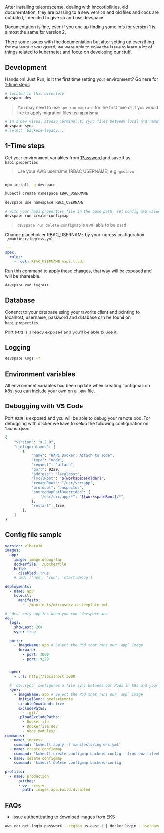 
After installing teleprescense, dealing with imcoptibilities, old documentation, they are passing to a new version and old files and docs are outdated, I decided to give up and use devspace.

Documentation is fine, even if you end up finding some info for version 1 is almost the same for version 2.

There some issues with the documentation but after setting up everything for my team it was great!, we were able to solve the issue to learn a lot of things related to kubernetes and focus on developing our stuff.

## Development

Hands on! Just Run, is it the first time setting your environment? Go here for [1-time steps](#1-time-steps)

```bash
# located in this directory
devspace dev

```

> You may need to use `npm run migrate` for the first time or if you would like to apply migration files using prisma.

```bash
# In a new visual studio terminal to sync files between local and remote pod.
devspace sync
# select `backend-legacy...`

```

## 1-Time steps

Get your environment variables from [1Password](https://start.1password.com/open/i?a=GNL6QEUMMNGZ7GOKC3TMMZQ6FM&h=team-hapi.1password.com&i=5iu3bv2gd2ng2kzlxipz2y2nvm&v=ilpavzwvfrqcgrfafogq65nuee) and save it as `hapi.properties`

> Use your AWS username (RBAC_USERNAME) e.g: `gustavo`

```bash

npm install -g devspace

kubectl create namespace RBAC_USERNAME

devspace use namespace RBAC_USERNAME

# with your hapi.properties file in the base path, set config map values, this is a command defined on devspace.yml that allows you to store some commands
devspace run create-configmap

```

> `devspace run delete-configmap` is available to be used.

Change placeholder RBAC_USERNAME by your ingress configuration `./manifest/ingress.yml`

```yaml
---
spec:
  rules:
    - host: RBAC_USERNAME.hapi.trade
```

Run this command to apply these changes, that way will be exposed and will be shareable.

```bash
devspace run ingress
```

## Database

Conenct to your database using your favorite client and pointing to localhost, username, password and database can be found on `hapi.properties`.

Port `5432` is already exposed and you'll be able to use it.

## Logging

```bash
devspace logs -f
```

## Environment variables

All environment variables had been update when creating configmap on k8s, you can include your own on a `.env` file.

## Debugging with VS Code

Port `9229` is exposed and you will be able to debug your remote pod.
For debugging with docker we have to setup the following configuration on 'launch.json'

```sh
{
    "version": "0.2.0",
    "configurations": [
        {
            "name": "HAPI Docker: Attach to node",
            "type": "node",
            "request": "attach",
            "port": 9229,
            "address": "localhost",
            "localRoot": "${workspaceFolder}",
            "remoteRoot": "/usr/src/app",
            "protocol": "inspector",
            "sourceMapPathOverrides": {
                "/usr/src/app/*": "${workspaceRoot}/*",
            },
            "restart": true,
        },
    ]
}
```

## Config file sample

```yaml
version: v1beta10
images:
  app:
    image: image:debug-tag
    dockerfile: ./Dockerfile
    build:
      disabled: true
    # cmd: ['npm', 'run', 'start:debug']

deployments:
  - name: app
    kubectl:
      manifests:
        - ./manifests/microservice-template.yml

# `dev` only applies when you run `devspace dev`
dev:
  logs:
    showLast: 200
    sync: true

  ports:
    - imageName: app # Select the Pod that runs our `app` image
      forward:
        - port: 3000
        - port: 9229


  open:
    - url: http://localhost:3000

  # `dev.sync` configures a file sync between our Pods in k8s and your local project files
  sync:
    - imageName: app # Select the Pod that runs our `app` image
      initialSync: preferRemote
      disableDownload: true
      excludePaths:
        - .git/
      uploadExcludePaths:
        - Dockerfile
        - Dockerfile.dev
        - node_modules/
commands:
  - name: ingress
    command: 'kubectl apply -f manifests/ingress.yml'
  - name: create-configmap
    command: 'kubectl create configmap backend-config --from-env-file=hapi.properties'
  - name: delete-configmap
    command: 'kubectl delete configmap backend-config'

profiles:
  - name: production
      patches:
      - op: remove
        path: images.app.build.disabled

```

## FAQs

- Issue authenticating to download images from EKS

```bash
aws ecr get-login-password --region us-east-1 | docker login --username AWS --password-stdin 567599088800.dkr.ecr.us-east-1.amazonaws.com
```
